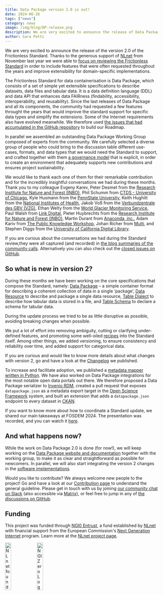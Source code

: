 ```yaml
---
title: Data Package version 2.0 is out!
date: 2024-06-26
tags: ["news"]
category: news
image: /img/blog/DP-release.png
description: We are very excited to announce the release of Data Package v2
author: Sara Petti
---
```

We are very excited to announce the release of the version 2.0 of the Frictionless Standard. Thanks to the generous support of [NLnet](https://nlnet.nl/) from November last year we were able to [focus on reviewing the Frictionless Standard](https://frictionlessdata.io/blog/2023/11/15/frictionless-specs-update/#additional-deliverables) in order to include features that were often requested throughout the years and improve extensibility for domain-specific implementations. 

The Frictionless Standard for data containerisation is Data Package, which consists of a set of simple yet extensible specifications to describe datasets, data files and tabular data. It is a data definition language (DDL) and data API that enhances data FAIRness (findability, accessibility, interoperability, and reusability). Since the last releases of Data Package and all its components, the community had requested a few features throught the years that would improve the standard support for specific data types and simplify the extensions. Some of the Internet requirements also have evolved meanwhile. We therefore used [the issues that had accumulated in the GitHub repository](https://github.com/frictionlessdata/datapackage/issues) to build our Roadmap.

In parallel we assembled an outstanding Data Package Working Group composed of experts from the community. We carefully selected a diverse group of people who could bring to the discussion table different use-cases, formats, and data types that we would need the Standard to support, and crafted together with them [a governance model](https://datapackage.org/overview/governance/) that is explicit, in order to create an environment that adequately supports new contributions and ensures project sustainability.

We would like to thank each one of them for their remarkable contribution and for the incredibly insightful conversations we had during these months. Thank you to my colleague Evgeny Karev, Peter Desmet from the [Research Institute for Nature and Forest (INBO)](https://www.vlaanderen.be/inbo/en-gb/homepage/), Phil Schumm from [CTDS - University of Chicago](https://ctds.uchicago.edu/), Kyle Husmann from the [PennState University](https://www.psu.edu/), Keith Hughitt  from the [National Institutes of Health](https://www.nih.gov/), Jakob Voß from the [Verbundzentrale des GBV (VZG)](https://www.gbv.de/), Ethan Welty from the [World Glacier Monitoring Service](https://wgms.ch/), Paul Walsh from [Link Digital](https://linkdigital.com.au/), Pieter Huybrechts from the [Research Institute for Nature and Forest (INBO)](https://www.vlaanderen.be/inbo/en-gb/homepage/), Martin Durant from [Anaconda, inc.](https://www.anaconda.com/), Adam Kariv from [The Public Knowledge Workshop](https://www.hasadna.org.il/), Johan Richer from [Multi](https://www.multi.coop/?locale=fr), and Stephen Diggs from the [University of California Digital Library](https://cdlib.org/). 

If you are curious about the conversations we had during the Standard review,they were all captured (and recorded) in [the blog summaries of the community calls](https://frictionlessdata.io/blog/). Alternatively you can also check out the [closed issues on GitHub](https://github.com/frictionlessdata/datapackage/milestone/6?closed=1). 

## So what is new in version 2?

During these months we have been working on the core specifications that compose the Standard, namely: [Data Package](https://datapackage.org/standard/data-package/) – a simple container format for describing a coherent collection of data in a single ‘package’, [Data Resource](https://datapackage.org/standard/data-resource/) to describe and package a single data resource, [Table Dialect](https://datapackage.org/standard/table-dialect/) to describe how tabular data is stored in a file, and [Table Schema](https://datapackage.org/standard/table-schema/) to declare a schema for tabular data.

During the update process we tried to be as little disruptive as possible, avoiding breaking changes when possible. 

We put a lot of effort into removing ambiguity, cutting or clarifying under-defined features, and promoting some well-oiled [recipes](https://datapackage.org/recipes/caching-of-resources/) into the Standard itself. Among other things, we added versioning, to ensure consistency and reliability over time, and added support for categorical data.

If you are curious and would like to know more details about what changes with version 2, go and have a look at the [Changelog](https://datapackage.org/overview/changelog/) we published.

To increase and facilitate adoption, we published a [metadata mapper written in Python](https://github.com/frictionlessdata/dplib-py). We have also worked on Data Package integrations for the most notable open data portals out there. We therefore proposed a Data Package serializer to [Invenio RDM](https://inveniordm.web.cern.ch/), created a pull request that exposes `datapackage.json` as a metadata export target in the [Open Science Framework](https://www.cos.io/) system, and built an extension that adds a `datapackage.json` endpoint to every dataset in [CKAN](https://github.com/frictionlessdata/ckanext-datapackage).

If you want to know more about how to coordinate a Standard update, we shared our main takeaways at FOSDEM 2024. The presentation was recorded, and you can watch it [here](https://fosdem.org/2024/schedule/event/fosdem-2024-3109-updating-open-data-standards/).

## And what happens now?

While the work on Data Package 2.0 is done (for now!), we will keep working on the [Data Package website and documentation](https://datapackage.org/) together with the working group, to make it as clear and straightforward as possible for newcomers. In parallel, we will also start integrating the version 2 changes in the [software implementations](https://frictionlessdata.io/universe/). 

Would you like to contribute? We always welcome new people to the project! Go and have a look at our [Contribution page](https://frictionlessdata.io/work-with-us/contribute/) to understand the general guideline. Please get in touch with us by joining [our community chat on Slack](https://frictionlessdata.io/development/roadmap/) (also accessible via [Matrix](https://matrix.to/#/#frictionlessdata:matrix.okfn.org)), or feel free to jump in any of [the discussions on GitHub](https://github.com/frictionlessdata/datapackage/issues).

 ## Funding

This project was funded through [NGI0 Entrust](https://nlnet.nl/entrust), a fund established by [NLnet](https://nlnet.nl) with financial support from the European Commission's [Next Generation Internet](https://ngi.eu) program. Learn more at the [NLnet project page](https://nlnet.nl/project/FrictionlessStandards/).

[<img src="https://nlnet.nl/logo/banner.png" alt="NLnet foundation logo" width="20%" />](https://nlnet.nl)
[<img src="https://nlnet.nl/image/logos/NGI0_tag.svg" alt="NGI Zero Logo" width="20%" />](https://nlnet.nl/entrust)
